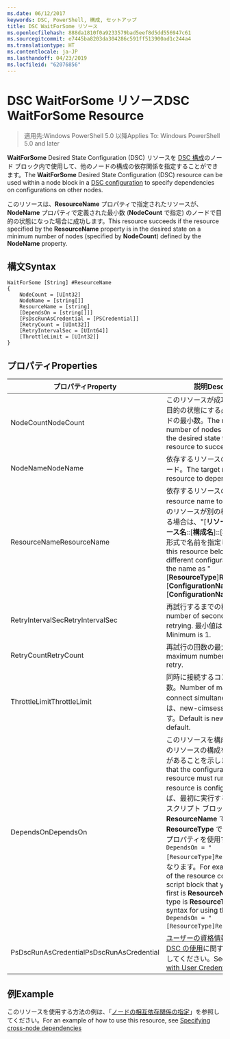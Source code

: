 ```yaml
---
ms.date: 06/12/2017
keywords: DSC, PowerShell, 構成, セットアップ
title: DSC WaitForSome リソース
ms.openlocfilehash: 888da1810f0a9233579bad5eef8d5dd556947c61
ms.sourcegitcommit: e7445ba8203da304286c591ff513900ad1c244a4
ms.translationtype: HT
ms.contentlocale: ja-JP
ms.lasthandoff: 04/23/2019
ms.locfileid: "62076856"
---
```

# <a name="dsc-waitforsome-resource"></a><span data-ttu-id="afcb3-103">DSC WaitForSome リソース</span><span class="sxs-lookup"><span data-stu-id="afcb3-103">DSC WaitForSome Resource</span></span>

> <span data-ttu-id="afcb3-104">適用先:Windows PowerShell 5.0 以降</span><span class="sxs-lookup"><span data-stu-id="afcb3-104">Applies To: Windows PowerShell 5.0 and later</span></span>

<span data-ttu-id="afcb3-105">**WaitForSome** Desired State Configuration (DSC) リソースを [DSC 構成](../../../configurations/configurations.md)のノード ブロック内で使用して、他のノードの構成の依存関係を指定することができます。</span><span class="sxs-lookup"><span data-stu-id="afcb3-105">The **WaitForSome** Desired State Configuration (DSC) resource can be used within a node block in a [DSC configuration](../../../configurations/configurations.md) to specify dependencies on configurations on other nodes.</span></span>

<span data-ttu-id="afcb3-106">このリソースは、**ResourceName** プロパティで指定されたリソースが、**NodeName** プロパティで定義された最小数 (**NodeCount** で指定) のノードで目的の状態になった場合に成功します。</span><span class="sxs-lookup"><span data-stu-id="afcb3-106">This resource succeeds if the resource specified by the **ResourceName** property is in the desired state on a minimum number of nodes (specified by **NodeCount**) defined by the **NodeName** property.</span></span>


## <a name="syntax"></a><span data-ttu-id="afcb3-107">構文</span><span class="sxs-lookup"><span data-stu-id="afcb3-107">Syntax</span></span>

```
WaitForSome [String] #ResourceName
{
    NodeCount = [UInt32]
    NodeName = [string[]]
    ResourceName = [string]
    [DependsOn = [string[]]]
    [PsDscRunAsCredential = [PSCredential]]
    [RetryCount = [UInt32]]
    [RetryIntervalSec = [UInt64]]
    [ThrottleLimit = [UInt32]]
}
```

## <a name="properties"></a><span data-ttu-id="afcb3-108">プロパティ</span><span class="sxs-lookup"><span data-stu-id="afcb3-108">Properties</span></span>

|  <span data-ttu-id="afcb3-109">プロパティ</span><span class="sxs-lookup"><span data-stu-id="afcb3-109">Property</span></span>  |  <span data-ttu-id="afcb3-110">説明</span><span class="sxs-lookup"><span data-stu-id="afcb3-110">Description</span></span>   |
|---|---|
| <span data-ttu-id="afcb3-111">NodeCount</span><span class="sxs-lookup"><span data-stu-id="afcb3-111">NodeCount</span></span>| <span data-ttu-id="afcb3-112">このリソースが成功するために、目的の状態にする必要があるノードの最小数。</span><span class="sxs-lookup"><span data-stu-id="afcb3-112">The minimum number of nodes that must be in the desired state for this resource to succeed.</span></span>|
| <span data-ttu-id="afcb3-113">NodeName</span><span class="sxs-lookup"><span data-stu-id="afcb3-113">NodeName</span></span>| <span data-ttu-id="afcb3-114">依存するリソースのターゲット ノード。</span><span class="sxs-lookup"><span data-stu-id="afcb3-114">The target nodes of the resource to depend on.</span></span>|
| <span data-ttu-id="afcb3-115">ResourceName</span><span class="sxs-lookup"><span data-stu-id="afcb3-115">ResourceName</span></span>| <span data-ttu-id="afcb3-116">依存するリソースの名前。</span><span class="sxs-lookup"><span data-stu-id="afcb3-116">The resource name to depend on.</span></span> <span data-ttu-id="afcb3-117">このリソースが別の構成に属している場合は、"[__リソースの種類__]__リソース名__::[__構成名__]::[__構成名__]" という形式で名前を指定してください。</span><span class="sxs-lookup"><span data-stu-id="afcb3-117">If this resource belongs to a different configuration, format the name as "[__ResourceType__]__ResourceName__::[__ConfigurationName__]::[__ConfigurationName__]"</span></span>|
| <span data-ttu-id="afcb3-118">RetryIntervalSec</span><span class="sxs-lookup"><span data-stu-id="afcb3-118">RetryIntervalSec</span></span>| <span data-ttu-id="afcb3-119">再試行するまでの秒数。</span><span class="sxs-lookup"><span data-stu-id="afcb3-119">The number of seconds before retrying.</span></span> <span data-ttu-id="afcb3-120">最小値は 1 です。</span><span class="sxs-lookup"><span data-stu-id="afcb3-120">Minimum is 1.</span></span>|
| <span data-ttu-id="afcb3-121">RetryCount</span><span class="sxs-lookup"><span data-stu-id="afcb3-121">RetryCount</span></span>| <span data-ttu-id="afcb3-122">再試行の回数の最大数。</span><span class="sxs-lookup"><span data-stu-id="afcb3-122">The maximum number of times to retry.</span></span>|
| <span data-ttu-id="afcb3-123">ThrottleLimit</span><span class="sxs-lookup"><span data-stu-id="afcb3-123">ThrottleLimit</span></span>| <span data-ttu-id="afcb3-124">同時に接続するコンピューターの数。</span><span class="sxs-lookup"><span data-stu-id="afcb3-124">Number of machines to connect simultaneously.</span></span> <span data-ttu-id="afcb3-125">既定では、new-cimsession の既定値です。</span><span class="sxs-lookup"><span data-stu-id="afcb3-125">Default is new-cimsession default.</span></span>|
| <span data-ttu-id="afcb3-126">DependsOn</span><span class="sxs-lookup"><span data-stu-id="afcb3-126">DependsOn</span></span> | <span data-ttu-id="afcb3-127">このリソースを構成する前に、他のリソースの構成を実行する必要があることを示します。</span><span class="sxs-lookup"><span data-stu-id="afcb3-127">Indicates that the configuration of another resource must run before this resource is configured.</span></span> <span data-ttu-id="afcb3-128">たとえば、最初に実行するリソース構成スクリプト ブロックの ID が __ResourceName__ で、そのタイプが __ResourceType__ である場合、このプロパティを使用する構文は `DependsOn = "[ResourceType]ResourceName"` になります。</span><span class="sxs-lookup"><span data-stu-id="afcb3-128">For example, if the ID of the resource configuration script block that you want to run first is __ResourceName__ and its type is __ResourceType__, the syntax for using this property is `DependsOn = "[ResourceType]ResourceName"`.</span></span>|
| <span data-ttu-id="afcb3-129">PsDscRunAsCredential</span><span class="sxs-lookup"><span data-stu-id="afcb3-129">PsDscRunAsCredential</span></span> | <span data-ttu-id="afcb3-130">[ユーザーの資格情報を指定した DSC の使用](https://docs.microsoft.com/powershell/dsc/runasuser)に関するページを参照してください。</span><span class="sxs-lookup"><span data-stu-id="afcb3-130">See [Using DSC with User Credentials](https://docs.microsoft.com/powershell/dsc/runasuser)</span></span> |

## <a name="example"></a><span data-ttu-id="afcb3-131">例</span><span class="sxs-lookup"><span data-stu-id="afcb3-131">Example</span></span>

<span data-ttu-id="afcb3-132">このリソースを使用する方法の例は、「[ノードの相互依存関係の指定](../../../configurations/crossNodeDependencies.md)」を参照してください。</span><span class="sxs-lookup"><span data-stu-id="afcb3-132">For an example of how to use this resource, see [Specifying cross-node dependencies](../../../configurations/crossNodeDependencies.md)</span></span>
